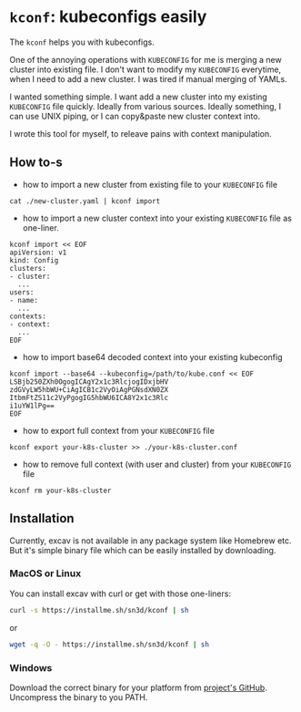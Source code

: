 # `kconf`: kubeconfigs easily

The `kconf` helps you with kubeconfigs. 

One of the annoying operations with `KUBECONFIG` for me is merging a new cluster
into existing file. I don't want to modify my `KUBECONFIG` everytime, when I 
need to add a new cluster. I was tired if manual merging of YAMLs.

I wanted something simple. I want add a new cluster into my existing 
`KUBECONFIG` file quickly. Ideally from various sources. Ideally something, I 
can use UNIX piping, or I can copy&paste new cluster context into.

I wrote this tool for myself, to releave pains with context manipulation.

## How to-s

- how to import a new cluster from existing file to your `KUBECONFIG` file

```
cat ./new-cluster.yaml | kconf import 
```

- how to import a new cluster context into your existing `KUBECONFIG` 
file as one-liner.

```
kconf import << EOF
apiVersion: v1
kind: Config
clusters:
- cluster:
  ...
users:
- name:
  ...
contexts:
- context: 
  ...
EOF
```

- how to import base64 decoded context into your existing 
kubeconfig

```
kconf import --base64 --kubeconfig=/path/to/kube.conf << EOF
LSBjb250ZXh0OgogICAgY2x1c3RlcjogIDxjbHV
zdGVyLW5hbWU+CiAgICB1c2VyOiAgPGNsdXN0ZX
ItbmFtZS11c2VyPgogIG5hbWU6ICA8Y2x1c3Rlc
i1uYW1lPg==
EOF
```

- how to export full context from your `KUBECONFIG` file

```
kconf export your-k8s-cluster >> ./your-k8s-cluster.conf
```

- how to remove full context (with user and cluster) from your
`KUBECONFIG` file

```
kconf rm your-k8s-cluster
```

## Installation

Currently, excav is not available in any package system like Homebrew etc. 
But it's simple binary file which can be easily installed by downloading.

### MacOS or Linux

You can install excav with curl or get with those one-liners:

```bash
curl -s https://installme.sh/sn3d/kconf | sh
```

or 

```bash
wget -q -O - https://installme.sh/sn3d/kconf | sh
```

### Windows

Download the correct binary for your platform from [project's GitHub](https://github.com/sn3d/kconf/releases/). 
Uncompress the binary to you PATH.
